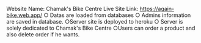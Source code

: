 Website Name: Chamak's Bike Centre 
Live Site Link: https://again-bike.web.app/
○ Datas are loaded from databases
○ Admins information are saved in database.
○Server site is deployed to heroku
○ Server is solely dedicated to Chamak's Bike Centre
○Users can order a product and also delete order if he wants.
